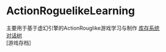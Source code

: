 # ActionRoguelikeLearning
主要用于基于虚幻引擎的ActionRouglike游戏学习与制作
[库存系统](https://youtube.com/playlist?list=PL4G2bSPE_8uktjEdP4ZuRq5r2o4JMdZfM)  
[对话树](https://youtu.be/xI7WHD5C-ps?list=PLFic00P0BufShq5e7WsbNo8W5iJzoYcni)  
[游戏存档]
